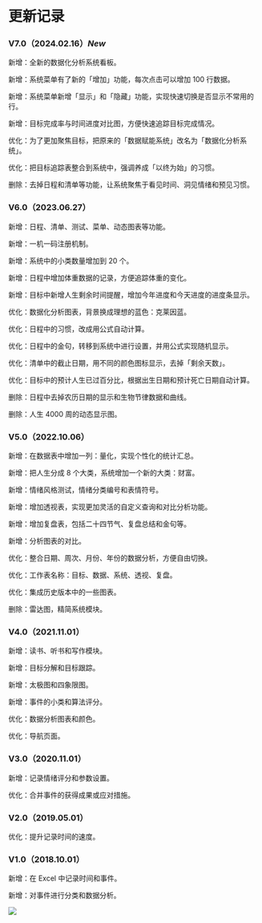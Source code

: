 
# 更新记录

### V7.0（2024.02.16）_New_

新增：全新的数据化分析系统看板。

新增：系统菜单有了新的「增加」功能，每次点击可以增加 100 行数据。

新增：系统菜单新增「显示」和「隐藏」功能，实现快速切换是否显示不常用的行。

新增：目标完成率与时间进度对比图，方便快速追踪目标完成情况。

优化：为了更加聚焦目标，把原来的「数据赋能系统」改名为「数据化分析系统」。

优化：把目标追踪表整合到系统中，强调养成「以终为始」的习惯。

删除：去掉日程和清单等功能，让系统聚焦于看见时间、洞见情绪和预见习惯。

### V6.0（2023.06.27）

新增：日程、清单、测试、菜单、动态图表等功能。

新增：一机一码注册机制。

新增：系统中的小类数量增加到 20 个。

新增：日程中增加体重数据的记录，方便追踪体重的变化。

新增：目标中新增人生剩余时间提醒，增加今年进度和今天进度的进度条显示。

优化：数据化分析图表，背景换成理想的蓝色：克莱因蓝。

优化：日程中的习惯，改成用公式自动计算。

优化：日程中的金句，转移到系统中进行设置，并用公式实现随机显示。

优化：清单中的截止日期，用不同的颜色图标显示，去掉「剩余天数」。

优化：目标中的预计人生已过百分比，根据出生日期和预计死亡日期自动计算。

删除：日程中去掉农历日期的显示和生物节律数据和曲线。

删除：人生 4000 周的动态显示图。

### V5.0（2022.10.06）

新增：在数据表中增加一列：量化，实现个性化的统计汇总。

新增：把人生分成 8 个大类，系统增加一个新的大类：财富。

新增：情绪风格测试，情绪分类编号和表情符号。

新增：增加透视表，实现更加灵活的自定义查询和对比分析功能。

新增：增加复盘表，包括二十四节气、复盘总结和金句等。

新增：分析图表的对比。

优化：整合日期、周次、月份、年份的数据分析，方便自由切换。

优化：工作表名称：目标、数据、系统、透视、复盘。

优化：集成历史版本中的一些图表。

删除：雷达图，精简系统模块。

### V4.0（2021.11.01）

新增：读书、听书和写作模块。

新增：目标分解和目标跟踪。

新增：太极图和四象限图。

新增：事件的小类和算法评分。

优化：数据分析图表和颜色。

优化：导航页面。

### V3.0（2020.11.01）

新增：记录情绪评分和参数设置。

优化：合并事件的获得成果或应对措施。

### V2.0（2019.05.01）

优化：提升记录时间的速度。

### V1.0（2018.10.01）

新增：在 Excel 中记录时间和事件。

新增：对事件进行分类和数据分析。

![](https://visitor-badge.laobi.icu/badge?page_id=sjhfx.linji&left_text=PageViews&right_color=%2300589F)